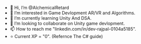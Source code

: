 - 👋 Hi, I’m @AlchemicalRetard
- 👀 I’m interested in Game Devlopment AR/VR and Algorithms.
- 🌱 I’m currently learning Unity And DSA.
- 💞️ I’m looking to collaborate on Unity game devlopment.
- 📫 How to reach me "linkedin.com/in/dev-rajpal-0104a5185".
- ⭐ Current XP = "0". (Refernce The C# guide)

<!---
AlchemicalRetard/AlchemicalRetard is a ✨ special ✨ repository because its `README.md` (this file) appears on your GitHub profile.
You can click the Preview link to take a look at your changes.
--->
